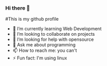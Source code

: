 ### Hi there 👋 
#This is my github profile 

<!--
**strange605/strange605** is a ✨ _special_ ✨ repository because its `README.md` (this file) appears on your GitHub profile.

Here are some ideas to get you started:-->

- 🌱 I’m currently learning Web Development
- 👯 I’m looking to collaborate on projects
- 🤔 I’m looking for help with opensource
- 💬 Ask me about programming
- 📫 How to reach me: you can't
- ⚡ Fun fact: I'm using linux

